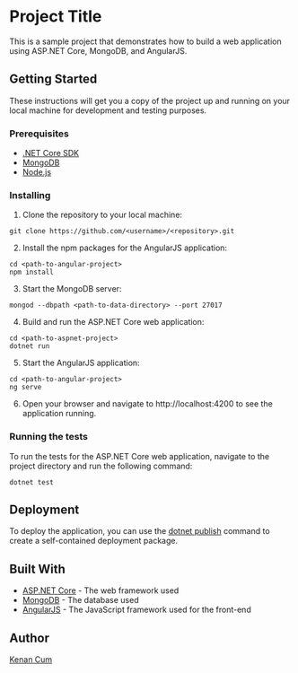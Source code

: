 # Project Title

This is a sample project that demonstrates how to build a web application using ASP.NET Core, MongoDB, and AngularJS.
## Getting Started

These instructions will get you a copy of the project up and running on your local machine for development and testing purposes.

### Prerequisites

- [.NET Core SDK](https://dotnet.microsoft.com/download)
- [MongoDB](https://www.mongodb.com/download-center/community)
- [Node.js](https://nodejs.org/en/download/)

### Installing

1. Clone the repository to your local machine:
``` Console
git clone https://github.com/<username>/<repository>.git
```

2. Install the npm packages for the AngularJS application:
``` Console
cd <path-to-angular-project>
npm install
```

3. Start the MongoDB server:
```Console
mongod --dbpath <path-to-data-directory> --port 27017
```

4. Build and run the ASP.NET Core web application:
```Console
cd <path-to-aspnet-project>
dotnet run
```

5. Start the AngularJS application:
```Console
cd <path-to-angular-project>
ng serve
```

6. Open your browser and navigate to http://localhost:4200 to see the application running.

### Running the tests

To run the tests for the ASP.NET Core web application, navigate to the project directory and run the following command:
```Console
dotnet test
```

## Deployment

To deploy the application, you can use the [dotnet publish](https://docs.microsoft.com/en-us/dotnet/core/tools/dotnet-publish?tabs=netcore21) command to create a self-contained deployment package.

## Built With

- [ASP.NET Core](https://docs.microsoft.com/en-us/aspnet/core/?view=aspnetcore-3.1) - The web framework used
- [MongoDB](https://www.mongodb.com/) - The database used
- [AngularJS](https://angularjs.org/) - The JavaScript framework used for the front-end

## Author
[Kenan Cum](https://linkedin.com/in/kenancum)